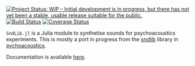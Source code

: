 [![Project Status: WIP – Initial development is in progress, but there has not yet been a stable, usable release suitable for the public.](https://www.repostatus.org/badges/latest/wip.svg)](https://www.repostatus.org/#wip)
[![Build Status](https://travis-ci.org/sam81/SndLib.jl.svg?branch=master)](https://travis-ci.org/sam81/SndLib.jl)
[![Coverage Status](https://coveralls.io/repos/github/sam81/SndLib.jl/badge.svg?branch=master)](https://coveralls.io/github/sam81/SndLib.jl?branch=master)

``SndLib.jl`` is a Julia module to synthetise sounds for psychoacoustics experiments. This is mostly a port in progress from the [sndlib](https://github.com/sam81/pychoacoustics/blob/master/pychoacoustics/sndlib.py) library in [pychoacoustics](https://github.com/sam81/pychoacoustics).

Documentation is available [here](http://samcarcagno.altervista.org/SndLib/index.html).

